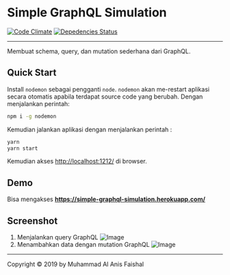 # Simple GraphQL Simulation

[![Code Climate](https://codeclimate.com/github/maafaishal/simple-graphql-simulation/badges/gpa.svg)](https://codeclimate.com/github/maafaishal/simple-graphql-simulation)
[![Depedencies Status](https://david-dm.org/maafaishal/simple-graphql-simulation.svg)](https://david-dm.org/maafaishal/simple-graphql-simulation)

***

Membuat schema, query, dan mutation sederhana dari GraphQL.

## Quick Start

Install `nodemon` sebagai pengganti `node`. `nodemon` akan me-restart aplikasi secara otomatis apabila terdapat source code yang berubah. Dengan menjalankan perintah:

``` bash
npm i -g nodemon
```

Kemudian jalankan aplikasi dengan menjalankan perintah :

``` bash
yarn
yarn start
```
Kemudian akses <http://localhost:1212/> di browser.

## Demo

Bisa mengakses **<https://simple-graphql-simulation.herokuapp.com/>**

## Screenshot

1. Menjalankan query GraphQL
![Image](https://i.ibb.co/BP6D2Hs/Screen-Shot-2019-04-13-at-11-51-55.png)
2. Menambahkan data dengan mutation GraphQL
![Image](https://i.ibb.co/M8yLYwd/Screen-Shot-2019-04-13-at-11-51-35.png)
***

Copyright © 2019 by Muhammad Al Anis Faishal